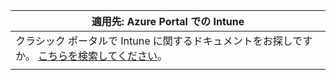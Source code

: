 |                                               適用先: Azure Portal での Intune                                               |
|------------------------------------------------------------------------------------------------------------------------------------|
| クラシック ポータルで Intune に関するドキュメントをお探しですか。 [こちらを検索してください](/intune/introduction-intune?toc=/intune-classic/toc.json)。 |
|                                                                                                                                    |

